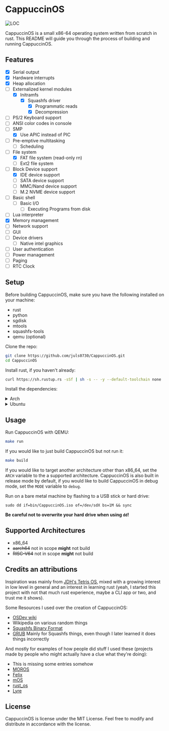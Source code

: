 # CappuccinOS

![LOC](https://img.shields.io/endpoint?url=https://gist.githubusercontent.com/juls0730/c16f26c4c5ab7f613fe758c913f9e71f/raw/cappuccinos-loc.json)

CappuccinOS is a small x86-64 operating system written from scratch in rust. This README will guide you through the process of building and running CappuccinOS.

## Features

- [x] Serial output
- [x] Hardware interrupts
- [x] Heap allocation
- [ ] Externalized kernel modules
  - [x] Initramfs
    - [x] Squashfs driver
      - [x] Programmatic reads
      - [x] Decompression
- [ ] PS/2 Keyboard support
- [ ] ANSI color codes in console
- [ ] SMP
  - [x] Use APIC instead of PIC
- [ ] Pre-emptive multitasking
  - [ ] Scheduling
- [ ] File system
  - [x] FAT file system (read-only rn)
  - [ ] Ext2 file system
- [ ] Block Device support
  - [x] IDE device support
  - [ ] SATA device support
  - [ ] MMC/Nand device support
  - [ ] M.2 NVME device support
- [ ] Basic shell
  - [ ] Basic I/O
    - [ ] Executing Programs from disk
- [ ] Lua interpreter
- [x] Memory management
- [ ] Network support
- [ ] GUI
- [ ] Device drivers
  - [ ] Native intel graphics
- [ ] User authentication
- [ ] Power management
- [ ] Paging
- [ ] RTC Clock

## Setup

Before building CappuccinOS, make sure you have the following installed on your machine:

- rust
- python
- sgdisk
- mtools
- squashfs-tools
- qemu (optional)

Clone the repo:

```BASH
git clone https://github.com/juls0730/CappuccinOS.git
cd CappuccinOS
```

Install rust, if you haven't already:

```BASH
curl https://sh.rustup.rs -sSf | sh -s -- -y --default-toolchain none
```

Install the dependencies:

<details>
    <summary>Arch</summary>

    sudo pacman -S gptfdisk mtools squashfs-tools python
    # Optionally
    sudo pacman -S qemu-system-x86

</details>

<details>
    <summary>Ubuntu</summary>
    Python should be installed by default, and if it's not, make an issue or a PR and I'll fix it

    sudo apt install gdisk mtools squashfs-tools
    # Optionally
    sudo apt install qemu

</details>

## Usage

Run CappuccinOS with QEMU:

```BASH
make run
```

If you would like to just build CappuccinOS but not run it:

```BASH
make build
```

If you would like to target another architecture other than x86_64, set the `ARCH` variable to the a supported architecture. CappuccinOS is also built in release mode by default, if you would like to build CappuccinOS in debug mode, set the `MODE` variable to `debug`.

Run on a bare metal machine by flashing to a USB stick or hard drive:

```
sudo dd if=bin/CappuccinOS.iso of=/dev/sdX bs=1M && sync
```

**Be careful not to overwrite your hard drive when using `dd`!**

## Supported Architectures

- x86_64
- ~~aarch64~~ not in scope **might** not build
- ~~RISC-V64~~ not in scope **might** not build

## Credits an attributions

Inspiration was mainly from [JDH's Tetris OS](https://www.youtube.com/watch?v=FaILnmUYS_U), mixed with a growing interest in low level in general and an interest in learning rust (yeah, I started this project with not that much rust experience, maybe a CLI app or two, and trust me it shows).

Some Resources I used over the creation of CappuccinOS:

- [OSDev wiki](https://wiki.osdev.org)
- Wikipedia on various random things
- [Squashfs Binary Format](https://dr-emann.github.io/squashfs/squashfs.html)
- [GRUB](https://www.gnu.org/software/grub/grub-download.html) Mainly for Squashfs things, even though I later learned it does things incorrectly

And mostly for examples of how people did stuff I used these (projects made by people who might actually have a clue what they're doing):

- This is missing some entries somehow
- [MOROS](https://github.com/vinc/moros)
- [Felix](https://github.com/mrgian/felix)
- [mOS](https://github.com/Moldytzu/mOS)
- [rust_os](https://github.com/thepowersgang/rust_os/tree/master)
- [Lyre](https://github.com/Lyre-OS/klyre)

## License

CappuccinOS is license under the MIT License. Feel free to modify and distribute in accordance with the license.
